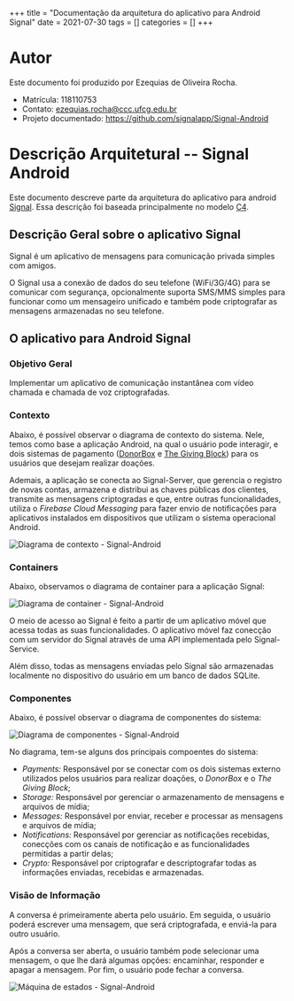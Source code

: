 +++
title = "Documentação da arquitetura do aplicativo para Android Signal"
date = 2021-07-30
tags = []
categories = []
+++

# Autor

Este documento foi produzido por Ezequias de Oliveira Rocha.

- Matrícula: 118110753
- Contato: ezequias.rocha@ccc.ufcg.edu.br
- Projeto documentado: https://github.com/signalapp/Signal-Android

# Descrição Arquitetural -- Signal Android

Este documento descreve parte da arquitetura do aplicativo para android [Signal](https://github.com/signalapp/Signal-Android). Essa descrição foi baseada principalmente no modelo [C4](https://c4model.com/).

## Descrição Geral sobre o aplicativo Signal

Signal é um aplicativo de mensagens para comunicação privada simples com amigos.

O Signal usa a conexão de dados do seu telefone (WiFi/3G/4G) para se comunicar com segurança, opcionalmente suporta SMS/MMS simples para funcionar como um mensageiro unificado e também pode criptografar as mensagens armazenadas no seu telefone.

## O aplicativo para Android Signal

### Objetivo Geral

Implementar um aplicativo de comunicação instantânea com vídeo chamada e chamada de voz criptografadas.

### Contexto

Abaixo, é possível observar o diagrama de contexto do sistema. Nele, temos como base a aplicação Android, na qual o usuário pode interagir, e dois sistemas de pagamento ([DonorBox](https://donorbox.org/br) e [The Giving Block](https://www.thegivingblock.com/)) para os usuários que desejam realizar doações.

Ademais, a aplicação se conecta ao Signal-Server, que gerencia o registro de novas contas, armazena e distribui as chaves públicas dos clientes, transmite as mensagens criptogradas e que, entre outras funcionalidades, utiliza o *Firebase Cloud Messaging* para fazer envio de notificações para aplicativos instalados em dispositivos que utilizam o sistema operacional Android.

![Diagrama de contexto - Signal-Android](contexto.png)

### Containers

Abaixo, observamos o diagrama de container para a aplicação Signal:

![Diagrama de container - Signal-Android](container.png)

O meio de acesso ao Signal é feito a partir de um aplicativo móvel que acessa todas as suas funcionalidades. O aplicativo móvel faz conecção com um servidor do Signal através de uma API implementada pelo Signal-Service.

Além disso, todas as mensagens enviadas pelo Signal são armazenadas localmente no dispositivo do usuário em um banco de dados SQLite.

### Componentes

Abaixo, é possível observar o diagrama de componentes do sistema:

![Diagrama de componentes - Signal-Android](componentes.png)

No diagrama, tem-se alguns dos principais compoentes do sistema:

- *Payments:* Responsável por se conectar com os dois sistemas externo utilizados pelos usuários para realizar doações, o *DonorBox* e o *The Giving Block*;
- *Storage:* Responsável por gerenciar o armazenamento de mensagens e arquivos de mídia; 
- *Messages:* Responsável por enviar, receber e processar as mensagens e arquivos de mídia;
- *Notifications:* Responsável por gerenciar as notificações recebidas, conecções com os canais de notificação e as funcionalidades permitidas a partir delas;
- *Crypto:* Responsável por criptografar e descriptografar todas as informações enviadas, recebidas e armazenadas.

### Visão de Informação

A conversa é primeiramente aberta pelo usuário. Em seguida, o usuário poderá escrever uma mensagem, que será criptografada, e enviá-la para outro usuário.

Após a conversa ser aberta, o usuário também pode selecionar uma mensagem, o que lhe dará algumas opções: encaminhar, responder e apagar a mensagem. Por fim, o usuário pode fechar a conversa.

![Máquina de estados - Signal-Android](informacao.png)
